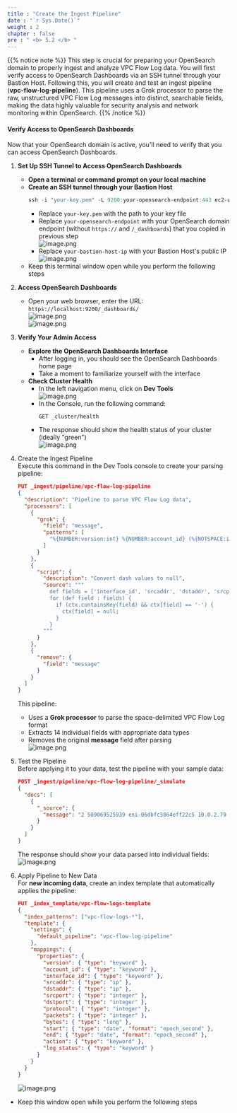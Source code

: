 ```yaml
---
title : "Create the Ingest Pipeline"
date : "`r Sys.Date()`"
weight : 2
chapter : false
pre : " <b> 5.2 </b> "
---
```


{{% notice note %}}
This step is crucial for preparing your OpenSearch domain to properly ingest and analyze VPC Flow Log data. You will first verify access to OpenSearch Dashboards via an SSH tunnel through your Bastion Host. Following this, you will create and test an ingest pipeline (**vpc-flow-log-pipeline**). This pipeline uses a Grok processor to parse the raw, unstructured VPC Flow Log messages into distinct, searchable fields, making the data highly valuable for security analysis and network monitoring within OpenSearch.
{{% /notice %}}

#### Verify Access to OpenSearch Dashboards
Now that your OpenSearch domain is active, you'll need to verify that you can access OpenSearch Dashboards.
1. **Set Up SSH Tunnel to Access OpenSearch Dashboards**
    - **Open a terminal or command prompt on your local machine**
    - **Create an SSH tunnel through your Bastion Host**        
        ```powershell
        ssh -i "your-key.pem" -L 9200:your-opensearch-endpoint:443 ec2-user@your-bastion-host-ip
        ```        
        - Replace `your-key.pem` with the path to your key file
        - Replace `your-opensearch-endpoint` with your OpenSearch domain endpoint (without `https://` and `/_dashboards`) that you copied in previous step            
            ![image.png](/images/5/5.2/image.png)            
        - Replace `your-bastion-host-ip` with your Bastion Host's public IP        
        ![image.png](/images/5/5.2/image%201.png)        
    - Keep this terminal window open while you perform the following steps

2. **Access OpenSearch Dashboards**
    - Open your web browser, enter the URL: `https://localhost:9200/_dashboards/`    
    ![image.png](/images/5/5.2/image%202.png)    
    ![image.png](/images/5/5.2/image%203.png)    
3. **Verify Your Admin Access**
    - **Explore the OpenSearch Dashboards Interface**
        - After logging in, you should see the OpenSearch Dashboards home page
        - Take a moment to familiarize yourself with the interface
    - **Check Cluster Health**
        - In the left navigation menu, click on **Dev Tools**          
            ![image.png](/images/5/5.2/image%204.png)            
        - In the Console, run the following command:            
            ```
            GET _cluster/health
            ```            
        - The response should show the health status of your cluster (ideally "green")            
            ![image.png](/images/5/5.2/image%205.png)            
4. Create the Ingest Pipeline    
    Execute this command in the Dev Tools console to create your parsing pipeline:    
    ```json
    PUT _ingest/pipeline/vpc-flow-log-pipeline
    {
      "description": "Pipeline to parse VPC Flow Log data",
      "processors": [
        {
          "grok": {
            "field": "message",
            "patterns": [
              "%{NUMBER:version:int} %{NUMBER:account_id} (%{NOTSPACE:interface_id}|-) (%{IP:srcaddr}|-) (%{IP:dstaddr}|-) (%{NUMBER:srcport:int}|-) (%{NUMBER:dstport:int}|-) (%{NUMBER:protocol:int}|-) (%{NUMBER:packets:int}|-) (%{NUMBER:bytes:long}|-) (%{NUMBER:start:long}|-) (%{NUMBER:end:long}|-) (%{WORD:action}|-) (%{WORD:log_status}|-)"
            ]
          }
        },
        {
          "script": {
            "description": "Convert dash values to null",
            "source": """
              def fields = ['interface_id', 'srcaddr', 'dstaddr', 'srcport', 'dstport', 'protocol', 'packets', 'bytes', 'start', 'end', 'action', 'log_status'];
              for (def field : fields) {
                if (ctx.containsKey(field) && ctx[field] == '-') {
                  ctx[field] = null;
                }
              }
            """
          }
        },
        {
          "remove": {
            "field": "message"
          }
        }
      ]
    }    
    ```    
    This pipeline:    
    - Uses a **Grok processor** to parse the space-delimited VPC Flow Log format
    - Extracts 14 individual fields with appropriate data types
    - Removes the original **message** field after parsing    
    ![image.png](/images/5/5.2/image%206.png)    
5. Test the Pipeline    
    Before applying it to your data, test the pipeline with your sample data:    
    ```json
    POST _ingest/pipeline/vpc-flow-log-pipeline/_simulate
    {
      "docs": [
        {
          "_source": {
            "message": "2 509069525939 eni-06dbfc5864eff22c5 10.0.2.79 10.0.2.216 443 56618 6 4 4734 1753442090 1753442117 ACCEPT OK"
          }
        }
      ]
    }
    ```    
    The response should show your data parsed into individual fields:    
    ![image.png](/images/5/5.2/image%207.png)    
6. Apply Pipeline to New Data    
    For **new incoming data**, create an index template that automatically applies the pipeline:    
    ```json
    PUT _index_template/vpc-flow-logs-template
    {
      "index_patterns": ["vpc-flow-logs-*"],
      "template": {
        "settings": {
          "default_pipeline": "vpc-flow-log-pipeline"
        },
        "mappings": {
          "properties": {
            "version": { "type": "keyword" },
            "account_id": { "type": "keyword" },
            "interface_id": { "type": "keyword" },
            "srcaddr": { "type": "ip" },
            "dstaddr": { "type": "ip" },
            "srcport": { "type": "integer" },
            "dstport": { "type": "integer" },
            "protocol": { "type": "integer" },
            "packets": { "type": "integer" },
            "bytes": { "type": "long" },
            "start": { "type": "date", "format": "epoch_second" },
            "end": { "type": "date", "format": "epoch_second" },
            "action": { "type": "keyword" },
            "log_status": { "type": "keyword" }
          }
        }
      }
    }
    ```    
    ![image.png](/images/5/5.2/image%208.png)    
- Keep this window open while you perform the following steps
